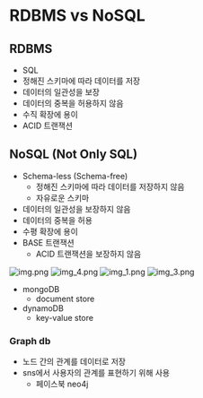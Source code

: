 # RDBMS vs NoSQL

## RDBMS

- SQL
- 정해진 스키마에 따라 데이터를 저장
- 데이터의 일관성을 보장
- 데이터의 중복을 허용하지 않음
- 수직 확장에 용이
- ACID 트랜잭션

## NoSQL (Not Only SQL)

- Schema-less (Schema-free)
  - 정해진 스키마에 따라 데이터를 저장하지 않음
  - 자유로운 스키마
- 데이터의 일관성을 보장하지 않음
- 데이터의 중복을 허용
- 수평 확장에 용이
- BASE 트랜잭션
  - ACID 트랜잭션을 보장하지 않음

![img.png](img.png)
![img_4.png](img_4.png)
![img_1.png](img_1.png)
![img_3.png](img_3.png)

- mongoDB
  - document store
- dynamoDB
    - key-value store
### Graph db
- 노드 간의 관계를 데이터로 저장
- sns에서 사용자의 관계를 표현하기 위해 사용
  - 페이스북 neo4j
